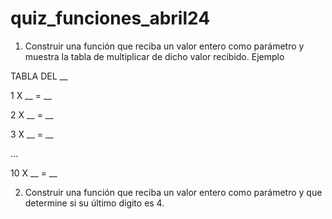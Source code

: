 # quiz_funciones_abril24
1. Construir una función que reciba un valor entero como parámetro y muestra la tabla de multiplicar de dicho valor recibido.  Ejemplo

TABLA DEL __

1 X __ = __

2 X __ = __

3 X __ = __

...

10 X __ = __



2. Construir una función que reciba un valor entero como parámetro y que determine si su último dígito es 4.
